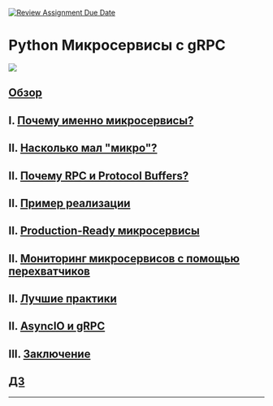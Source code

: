 [![Review Assignment Due Date](https://classroom.github.com/assets/deadline-readme-button-24ddc0f5d75046c5622901739e7c5dd533143b0c8e959d652212380cedb1ea36.svg)](https://classroom.github.com/a/koe5X9lj)
# Python Микросервисы с gRPC

![][img]

## [Обзор][overview]

## I. [Почему именно микросервисы?][why_micro]
## II. [Насколько мал "микро"?][how_smal]
## II. [Почему RPC и Protocol Buffers?][rpc_protobuf]
## II. [Пример реализации][example]
## II. [Production-Ready микросервисы][prod_micro]
## II. [Мониторинг микросервисов с помощью перехватчиков][interceptors]
## II. [Лучшие практики][best_prac]
## II. [AsyncIO и gRPC][asyncio_grpc]
## III. [Заключение][conclusions]

## [ДЗ][homework]

---

[img]: assets/img/img.png

[overview]: assets/materials/overview.md "Обзор"
[why_micro]: assets/materials/why_micro.md ""
[how_smal]: assets/materials/how_smal.md ""
[rpc_protobuf]: assets/materials/rpc_protobuf.md ""
[example]: assets/materials/example/example.md ""
[prod_micro]: assets/materials/cloud/prod_micro.md ""
[interceptors]: assets/materials/interceptors/interceptors.md ""
[best_prac]: assets/materials/best_prac.md ""
[asyncio_grpc]: assets/materials/asyncio_grpc.md ""

[conclusions]: assets/materials/conclusions.md "conclusions"

[homework]: assets/materials/homework.md "homework"
